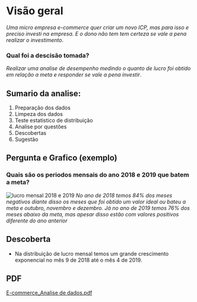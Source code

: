 # Visão geral 

*Uma micro empresa e-commerce quer criar um novo ICP, mas para isso e preciso 
investi na empresa. E o dono não tem tem certeza se vale a pena realizar o investimento*.

### Qual foi a descisão tomada?
*Realizar uma analise de desempenho medindo o quanto de lucro foi obtido em relação 
a meta e responder se vale a pena investir*.

## Sumario da analise:
1. Preparação dos dados
2. Limpeza dos dados
3. Teste estatistico de distribuição
4. Analise por questões
5. Descobertas
6. Sugestão
 
 ## Pergunta e Grafico (exemplo)
### Quais são os periodos mensais do ano 2018 e 2019 que batem a meta?
![lucro mensal 2018 e 2019](https://user-images.githubusercontent.com/115717016/232250066-15c56af1-7602-45af-84d5-88f9765232f6.png)
*No ano de 2018 temos 84%  dos meses negativos diante disso os meses que foi obtido um valor ideal ou bateu a meta e
outubro, novembro e dezembro. Já no ano de 2019 temos 76% dos meses abaixo da meta, mas apesar disso 
estão com valores positivos diferente do ano anterior*

## Descoberta     
* Na distribuição de lucro mensal temos um grande crescimento exponencial no mês 9 de 2018 até o mês 4 de 2019.

## PDF
[E-commerce_Analise de dados.pdf](https://github.com/alex-ramos-d-a/E-commerce_Analise_Dados/files/11252846/E-commerce_Analise.de.dados.pdf)

